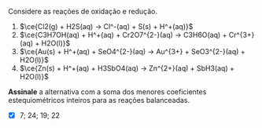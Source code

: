 Considere as reações de oxidação e redução.

1. $\ce{Cl2(g) + H2S(aq) -> Cl^-(aq) + S(s) + H^+(aq)}$
2. $\ce{C3H7OH(aq) + H^+(aq) + Cr2O7^{2-}(aq) -> C3H6O(aq) + Cr^{3+}(aq) + H2O(l)}$
3. $\ce{Au(s) + H^+(aq) + SeO4^{2-}(aq) -> Au^{3+} + SeO3^{2-}(aq) + H2O(l)}$
4. $\ce{Zn(s) + H^+(aq) + H3SbO4(aq) -> Zn^{2+}(aq) + SbH3(aq) + H2O(l)}$

**Assinale** a alternativa com a soma dos menores coeficientes estequiométricos inteiros para as reações balanceadas.

- [x] 7; 24; 19; 22
